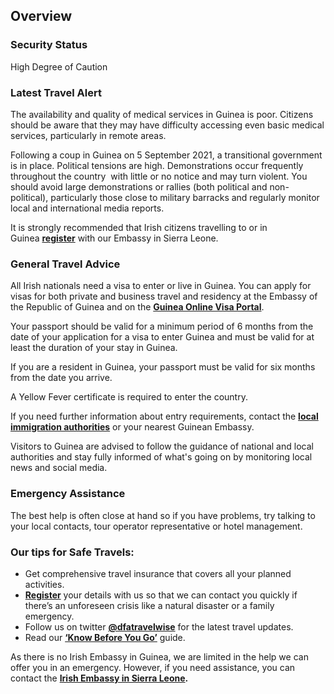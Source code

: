 ## Overview

### **Security Status**

High Degree of Caution

### **Latest Travel Alert**

The availability and quality of medical services in Guinea is poor. Citizens should be aware that they may have difficulty accessing even basic medical services, particularly in remote areas.

Following a coup in Guinea on 5 September 2021, a transitional government is in place. Political tensions are high. Demonstrations occur frequently throughout the country  with little or no notice and may turn violent. You should avoid large demonstrations or rallies (both political and non-political), particularly those close to military barracks and regularly monitor local and international media reports.

It is strongly recommended that Irish citizens travelling to or in Guinea [**register**](/en/dfa/overseas-travel/citizens-registration/) with our Embassy in Sierra Leone.

### **General Travel Advice**

All Irish nationals need a visa to enter or live in Guinea. You can apply for visas for both private and business travel and residency at the Embassy of the Republic of Guinea and on the [**Guinea Online Visa Portal**](https://www.paf.gov.gn/visa).

Your passport should be valid for a minimum period of 6 months from the date of your application for a visa to enter Guinea and must be valid for at least the duration of your stay in Guinea.

If you are a resident in Guinea, your passport must be valid for six months from the date you arrive.

A Yellow Fever certificate is required to enter the country.

If you need further information about entry requirements, contact the [**local immigration authorities**](http://www.paf.gov.gn/) or your nearest Guinean Embassy.

Visitors to Guinea are advised to follow the guidance of national and local authorities and stay fully informed of what's going on by monitoring local news and social media.

### **Emergency Assistance**

The best help is often close at hand so if you have problems, try talking to your local contacts, tour operator representative or hotel management.

### **Our tips for Safe Travels:**

* Get comprehensive travel insurance that covers all your planned activities.
* [**Register**](/en/dfa/overseas-travel/citizens-registration/) your details with us so that we can contact you quickly if there’s an unforeseen crisis like a natural disaster or a family emergency.
* Follow us on twitter [**@dfatravelwise**](https://www.twitter.com/DFATravelWise) for the latest travel updates.
* Read our [**‘Know Before You Go’**](/en/dfa/overseas-travel/know-before-you-go-/) guide.

As there is no Irish Embassy in Guinea, we are limited in the help we can offer you in an emergency. However, if you need assistance, you can contact the [**Irish Embassy in Sierra Leone**](/en/sierraleone/freetown/)**.**